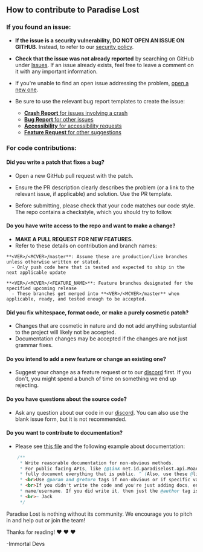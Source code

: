## How to contribute to Paradise Lost

### If you found an issue:

* **If the issue is a security vulnerability, DO NOT OPEN AN ISSUE ON GITHUB**. Instead, to refer to our [security policy](https://github.com/devs-immortal/Paradise-Lost/blob/b1.7/SECURITY.md).

* **Check that the issue was not already reported** by searching on GitHub under [Issues](https://github.com/devs-immortal/paradise-lost/issues). If an issue already exists, feel free to leave a comment on it with any important information.

* If you're unable to find an open issue addressing the problem, [open a new one](https://github.com/devs-immortal/Paradise-Lost/issues/new/choose).

* Be sure to use the relevant bug report templates to create the issue:
  * [**Crash Report** for issues involving a crash](https://github.com/devs-immortal/Paradise-Lost/issues/new?assignees=&labels=Bug&template=crash-report.yml&title=Crash%3A+)
  * [**Bug Report** for other issues](https://github.com/devs-immortal/Paradise-Lost/issues/new?assignees=&labels=Bug&template=bug_report.yml&title=Bug%3A+)
  * [**Accessibility** for accessibility requests](https://github.com/devs-immortal/Paradise-Lost/issues/new?assignees=&labels=Feature%2CAccessibility&template=accessibility_report.yml&title=Accessibility%3A+)
  * [**Feature Request** for other suggestions](https://github.com/devs-immortal/Paradise-Lost/issues/new?assignees=&labels=Feature&template=feature_request.yml&title=Feature%3A+)

### For code contributions:

#### **Did you write a patch that fixes a bug?**

* Open a new GitHub pull request with the patch.

* Ensure the PR description clearly describes the problem (or a link to the relevant issue, if applicable) and solution. Use the PR template.

* Before submitting, please check that your code matches our code style. The repo contains a checkstyle, which you should try to follow.

#### **Do you have write access to the repo and want to make a change?**

* **MAKE A PULL REQUEST FOR NEW FEATURES**.
* Refer to these details on contribution and branch names:
```
**<VER>/<MCVER>/master**: Assume these are production/live branches unless otherwise written or stated.
  - Only push code here that is tested and expected to ship in the next applicable update
  
**<VER>/<MCVER>/<FEATURE_NAME>**: Feature branches designated for the specified upcoming release
  - These branches get merged into **<VER>/<MCVER>/master** when applicable, ready, and tested enough to be accepted.
```
#### **Did you fix whitespace, format code, or make a purely cosmetic patch?**

* Changes that are cosmetic in nature and do not add anything substantial to the project will likely not be accepted.
* Documentation changes may be accepted if the changes are not just grammar fixes.

#### **Do you intend to add a new feature or change an existing one?**

* Suggest your change as a feature request or to our [discord](https://discord.gg/eRsJ6F3Wng) first. If you don't, you might spend a bunch of time on something we end up rejecting.

#### **Do you have questions about the source code?**

* Ask any question about our code in our [discord](https://discord.gg/eRsJ6F3Wng). You can also use the blank issue form, but it is not recommended.

#### **Do you want to contribute to documentation?**

* Please see [this file](https://github.com/devs-immortal/Paradise-Lost/blob/2425948c10ba869fd0365568e7cfe5635ec66317/src/main/java/net/id/aether/Aether.java#L45-L62) and the following example about documentation:
```java
    /**
     * Write reasonable documentation for non-obvious methods.
     * For public facing APIs, like {@link net.id.paradiselost.api.MoaAPI} or {@link net.id.paradiselost.api.FloatingBlockHelper}, 
     * fully document everything that is public. ^ (Also, use these @link tags when possible)
     * <br>Use @param and @return tags if non-obvious or if specific values may give strange results.
     * <br>If you didn't write the code and you're just adding docs, end your docs with a tilde and your
     * name/username. If you did write it, then just the @author tag is alright.
     * <br>~ Jack
     */
```
Paradise Lost is nothing without its community. We encourage you to pitch in and help out or join the team!

Thanks for reading! :heart: :heart: :heart:

-Immortal Devs
